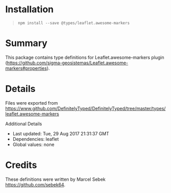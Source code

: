 # Installation
> `npm install --save @types/leaflet.awesome-markers`

# Summary
This package contains type definitions for Leaflet.awesome-markers plugin (https://github.com/sigma-geosistemas/Leaflet.awesome-markers#properties).

# Details
Files were exported from https://www.github.com/DefinitelyTyped/DefinitelyTyped/tree/master/types/leaflet.awesome-markers

Additional Details
 * Last updated: Tue, 29 Aug 2017 21:31:37 GMT
 * Dependencies: leaflet
 * Global values: none

# Credits
These definitions were written by Marcel Sebek <https://github.com/sebek64>.
